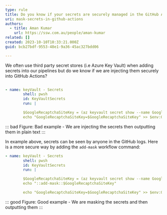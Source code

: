 ```yaml
---
type: rule
title: Do you know if your secrets are securely managed in the GitHub Actions?
uri: mask-secrets-in-github-actions
authors:
  - title: Aman Kumar
    url: https://ssw.com.au/people/aman-kumar
related: []
created: 2023-10-10T10:33:21.000Z
guid: bcb27bdf-9553-48e1-9a36-45ac327bdd06

---
```


We often use third party secret stores (i.e Azure Key Vault) when adding secrets into our pipelines but do we know if we are injecting them securely into GitHub Actions?

<!--endintro-->


``` yaml
      
- name: keyVault - Secrets
        shell: pwsh
        id: KeyVaultSecrets
        run: |

        $GoogleRecaptchaSiteKey = (az keyvault secret show --name Google-Recaptcha-Site-KEY --vault-name ${{ env.KEY_VAULT}} --query value -o tsv)
        echo "GoogleRecaptchaSiteKey=$GoogleRecaptchaSiteKey" >> $env:GITHUB_OUTPUT

```
::: bad 
Figure: Bad example - We are injecting the secrets then outputting them in plain text
:::

In example above, secrets can be seen by anyone in the GitHub logs. Here is a more secure way by adding the `add-mask` workflow command:

``` yaml      
- name: keyVault - Secrets
        shell: pwsh
        id: KeyVaultSecrets
        run: |

        $GoogleRecaptchaSiteKey = (az keyvault secret show --name Google-Recaptcha-Site-KEY --vault-name ${{ env.KEY_VAULT}} --query value -o tsv)
        echo "::add-mask::$GoogleRecaptchaSiteKey"

        echo "GoogleRecaptchaSiteKey=$GoogleRecaptchaSiteKey" >> $env:GITHUB_OUTPUT

```
::: good 
Figure: Good example - We are masking the secrets and then outputting them
:::
